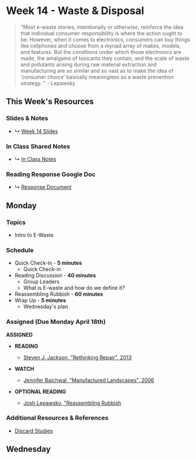 # Week 14 - Waste & Disposal

> "Most e-waste stories, intentionally or otherwise, reinforce the idea that individual consumer responsibility is where the action ought to be. However, when it comes to electronics, consumers can buy things like cellphones and choose from a myriad array of makes, models, and features. But the conditions under which those electronics are made, the amalgams of toxicants they contain, and the scale of waste and pollutants arising during raw material extraction and manufacturing are so similar and so vast as to make the idea of ‘consumer choice’ basically meaningless as a waste prevention strategy. " - Lepawsky


## This Week's Resources

### Slides & Notes 
* ↳ [Week 14 Slides](https://docs.google.com/presentation/d/1aQMwefHxvbJfpUUwm10tbdCPvC_55VHGg-Yqbv0LwbM/edit?usp=sharing)
### In Class Shared Notes
* ↳ [In Class Notes](https://docs.google.com/document/d/1v2XqOosts9svJJ-VPiQWGzaDlGUvF5M6oRVBcvclF5c/edit?usp=sharing)
### Reading Response Google Doc
* ↳ [Response Document](https://docs.google.com/document/d/1z9RFLIPTfHzS9kKKNdszuYYRxVgrxREBAZ1X29DAJfs/edit?usp=sharing)

## Monday

### Topics
* Intro to E-Waste

### Schedule
* Quick Check-in - __5 minutes__
    * Quick Check-in
* Reading Discussion - __40 minutes__
    * Group Leaders 
    * What is E-waste and how do we define it?
* Reassembling Rubbish - __60 minutes__
* Wrap Up -  __5 minutes__
    * Wednesday's plan

### Assigned (**Due Monday April 18th**)

__ASSIGNED__
* **READING**
    * [Steven J. Jackson, "Rethinking Repair", 2013](https://www.are.na/block/7607671)

* **WATCH**
    * [Jennifer Baichwal, "Manufactured Landscapes", 2006](https://archive.org/details/ManufacturedLandscapes_201902)

* **OPTIONAL READING**  
    * [Josh Lepawsky, "Reassembling Rubbish](https://mitpress.mit.edu/books/reassembling-rubbish)


### Additional Resources & References
* [Discard Studies](https://discardstudies.com/)

## Wednesday
